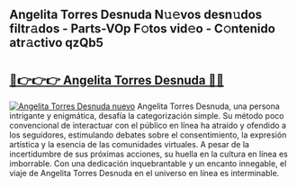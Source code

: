 ## Angelita Torres Desnuda N𝚞𝚎vos desn𝚞dos filtr𝚊dos - Parts-VOp F𝚘tos vid𝚎o - C𝚘ntenido atr𝚊ctivo qzQb5

# <h2><a href="http://mb7ztqt.tromn.icu/?c=Angelita+Torres+Desnuda">🔗👉👉👉 Angelita Torres Desnuda 🔗🔗</a></h2>

[![Angelita Torres Desnuda nuevo](https://i.imgur.com/pEAQMta.gif)](http://mb7ztqt.tromn.icu/?c=Angelita+Torres+Desnuda)
Angelita Torres Desnuda, una persona intrigante y enigmática, desafía la categorización simple. Su método poco convencional de interactuar con el público en línea ha atraído y ofendido a los seguidores, estimulando debates sobre el consentimiento, la expresión artística y la esencia de las comunidades virtuales. A pesar de la incertidumbre de sus próximas acciones, su huella en la cultura en línea es imborrable. Con una dedicación inquebrantable y un encanto innegable, el viaje de Angelita Torres Desnuda en el universo en línea es interminable.

